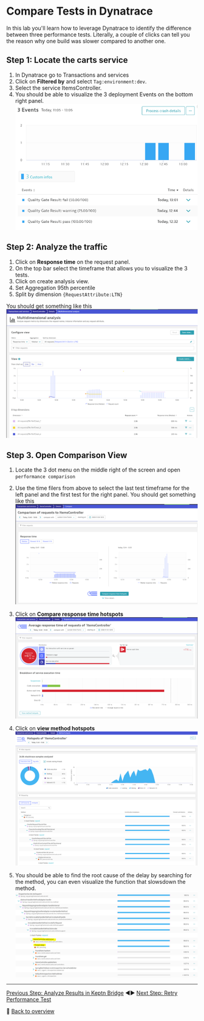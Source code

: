 # Compare Tests in Dynatrace

In this lab you'll learn how to leverage Dynatrace to identify the difference between three performance tests. Literally, a couple of clicks can tell you the reason why one build was slower compared to another one. 

## Step 1: Locate the carts service 
1. In Dynatrace go to Transactions and services
1. Click on **Filtered by** and select `Tag:environment:dev`.
1. Select the service ItemsController.
1. You should be able to visualize the 3 deployment Events on the bottom right panel.
![compare_builds](./assets/dt-events.png)

## Step 2: Analyze the traffic
1. Click on **Response time** on the request panel.
1. On the top bar select the timeframe that allows you to visualize the 3 tests.
1. Click on create analysis view.
1. Set Aggregation 95th percentile
1. Split by dimension `{RequestAttribute:LTN}`

You should get something like this
![compare_builds](./assets/aview.png)

## Step 3. Open Comparison View
1. Locate the 3 dot menu on the middle right of the screen and open `performance comparison`
1. Use the time filers from above to select the last test timeframe for the left panel and the first test for the right panel. You should get something like this
![compare_builds](./assets/compare.png)

1. Click on **Compare response time hotspots**
![response-time](./assets/response.png)

1. Click on **view method hotspots**
![response-time](./assets/hotspot.png)

1. You should be able to find the root cause of the delay by searching for the method, you can even visualize the function that slowsdown the method.
![root-cause](./assets/rootcause.png)

---

[Previous Step: Analyze Results in Keptn Bridge](../08_Analyze_Results_in_Keptn_Bridge) :arrow_backward::arrow_forward: [Next Step: Retry Performance Test](../10_Retry_Performance_Test)

:arrow_up_small: [Back to overview](../)